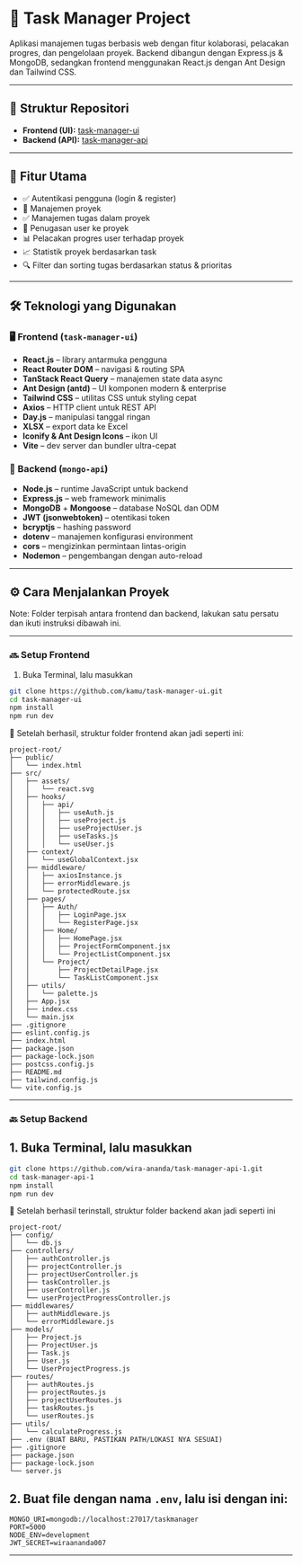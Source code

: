 # 🧠 Task Manager Project

Aplikasi manajemen tugas berbasis web dengan fitur kolaborasi, pelacakan progres, dan pengelolaan proyek. Backend dibangun dengan Express.js & MongoDB, sedangkan frontend menggunakan React.js dengan Ant Design dan Tailwind CSS.

---

## 📁 Struktur Repositori

- **Frontend (UI):** [task-manager-ui](https://github.com/wira-ananda/task-manager-ui)
- **Backend (API):** [task-manager-api](https://github.com/wira-ananda/task-manager-api-1)

---

## 🚀 Fitur Utama

- ✅ Autentikasi pengguna (login & register)
- 📁 Manajemen proyek
- ✅ Manajemen tugas dalam proyek
- 👥 Penugasan user ke proyek
- 📊 Pelacakan progres user terhadap proyek
- 📈 Statistik proyek berdasarkan task
- 🔍 Filter dan sorting tugas berdasarkan status & prioritas

---
## 🛠️ Teknologi yang Digunakan

### 🖥️ Frontend (`task-manager-ui`)

- **React.js** – library antarmuka pengguna
- **React Router DOM** – navigasi & routing SPA
- **TanStack React Query** – manajemen state data async
- **Ant Design (antd)** – UI komponen modern & enterprise
- **Tailwind CSS** – utilitas CSS untuk styling cepat
- **Axios** – HTTP client untuk REST API
- **Day.js** – manipulasi tanggal ringan
- **XLSX** – export data ke Excel
- **Iconify & Ant Design Icons** – ikon UI
- **Vite** – dev server dan bundler ultra-cepat

### 🔧 Backend (`mongo-api`)

- **Node.js** – runtime JavaScript untuk backend
- **Express.js** – web framework minimalis
- **MongoDB** + **Mongoose** – database NoSQL dan ODM
- **JWT (jsonwebtoken)** – otentikasi token
- **bcryptjs** – hashing password
- **dotenv** – manajemen konfigurasi environment
- **cors** – mengizinkan permintaan lintas-origin
- **Nodemon** – pengembangan dengan auto-reload

---

## ⚙️ Cara Menjalankan Proyek

Note: Folder terpisah antara frontend dan backend, lakukan satu persatu dan ikuti instruksi dibawah ini.

---
### 🔜 Setup Frontend

1. Buka Terminal, lalu masukkan
```bash
git clone https://github.com/kamu/task-manager-ui.git
cd task-manager-ui
npm install
npm run dev
```

📌 Setelah berhasil, struktur folder frontend akan jadi seperti ini:
```
project-root/
├── public/
│   └── index.html
├── src/
│   ├── assets/
│   │   └── react.svg
│   ├── hooks/
│   │   ├── api/
│   │   │   ├── useAuth.js
│   │   │   ├── useProject.js
│   │   │   ├── useProjectUser.js
│   │   │   ├── useTasks.js
│   │   │   └── useUser.js
│   ├── context/
│   │   └── useGlobalContext.jsx
│   ├── middleware/
│   │   ├── axiosInstance.js
│   │   ├── errorMiddleware.js
│   │   └── protectedRoute.jsx
│   ├── pages/
│   │   ├── Auth/
│   │   │   ├── LoginPage.jsx
│   │   │   └── RegisterPage.jsx
│   │   ├── Home/
│   │   │   ├── HomePage.jsx
│   │   │   ├── ProjectFormComponent.jsx
│   │   │   └── ProjectListComponent.jsx
│   │   └── Project/
│   │       ├── ProjectDetailPage.jsx
│   │       └── TaskListComponent.jsx
│   ├── utils/
│   │   └── palette.js
│   ├── App.jsx
│   ├── index.css
│   └── main.jsx
├── .gitignore
├── eslint.config.js
├── index.html
├── package.json
├── package-lock.json
├── postcss.config.js
├── README.md
├── tailwind.config.js
└── vite.config.js
```
---
### 🔙 Setup Backend

## 1. Buka Terminal, lalu masukkan
```bash
git clone https://github.com/wira-ananda/task-manager-api-1.git
cd task-manager-api-1
npm install
npm run dev
```

📌 Setelah berhasil terinstall, struktur folder backend akan jadi seperti ini
```
project-root/
├── config/
│   └── db.js
├── controllers/
│   ├── authController.js
│   ├── projectController.js
│   ├── projectUserController.js
│   ├── taskController.js
│   ├── userController.js
│   └── userProjectProgressController.js
├── middlewares/
│   ├── authMiddleware.js
│   └── errorMiddleware.js
├── models/
│   ├── Project.js
│   ├── ProjectUser.js
│   ├── Task.js
│   ├── User.js
│   └── UserProjectProgress.js
├── routes/
│   ├── authRoutes.js
│   ├── projectRoutes.js
│   ├── projectUserRoutes.js
│   ├── taskRoutes.js
│   └── userRoutes.js
├── utils/
│   └── calculateProgress.js
├── .env (BUAT BARU, PASTIKAN PATH/LOKASI NYA SESUAI)
├── .gitignore
├── package.json
├── package-lock.json
└── server.js
```

## 2. Buat file dengan nama `.env`, lalu isi dengan ini:
```
MONGO_URI=mongodb://localhost:27017/taskmanager
PORT=5000
NODE_ENV=development
JWT_SECRET=wiraananda007
```


---
